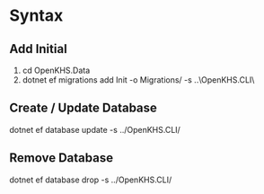 # Syntax

## Add Initial
1. cd OpenKHS.Data
1. dotnet ef migrations add Init -o Migrations/ -s ..\OpenKHS.CLI\

## Create / Update Database
dotnet ef database update -s ../OpenKHS.CLI/

## Remove Database
dotnet ef database drop -s ../OpenKHS.CLI/
